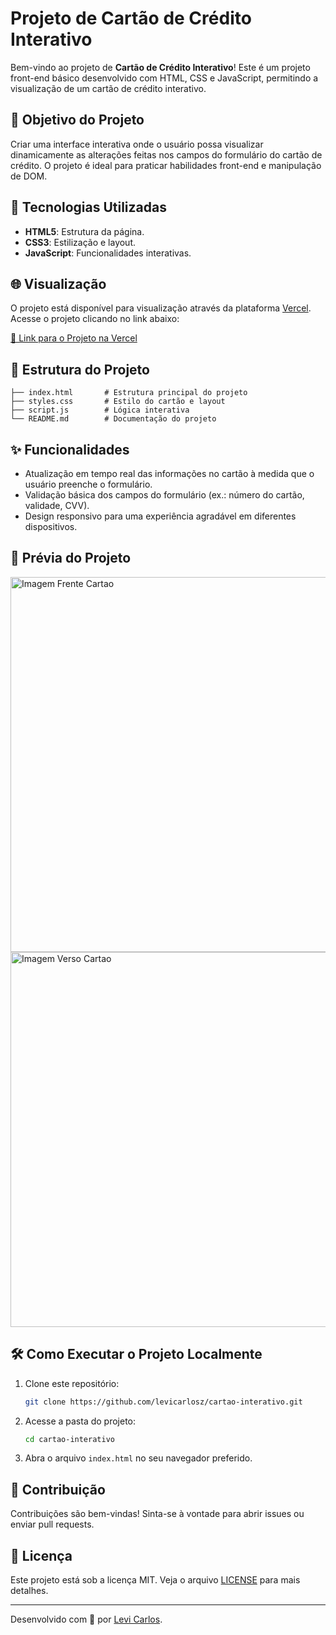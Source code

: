 # Projeto de Cartão de Crédito Interativo

Bem-vindo ao projeto de **Cartão de Crédito Interativo**! Este é um projeto front-end básico desenvolvido com HTML, CSS e JavaScript, permitindo a visualização de um cartão de crédito interativo.

## 🎯 Objetivo do Projeto

Criar uma interface interativa onde o usuário possa visualizar dinamicamente as alterações feitas nos campos do formulário do cartão de crédito. O projeto é ideal para praticar habilidades front-end e manipulação de DOM.

## 🚀 Tecnologias Utilizadas

- **HTML5**: Estrutura da página.
- **CSS3**: Estilização e layout.
- **JavaScript**: Funcionalidades interativas.

## 🌐 Visualização

O projeto está disponível para visualização através da plataforma [Vercel](https://vercel.com/). Acesse o projeto clicando no link abaixo:

[🔗 Link para o Projeto na Vercel](https://cartao-interativo-six.vercel.app/)

## 📂 Estrutura do Projeto

```
├── index.html       # Estrutura principal do projeto
├── styles.css       # Estilo do cartão e layout
├── script.js        # Lógica interativa
└── README.md        # Documentação do projeto
```

## ✨ Funcionalidades

- Atualização em tempo real das informações no cartão à medida que o usuário preenche o formulário.
- Validação básica dos campos do formulário (ex.: número do cartão, validade, CVV).
- Design responsivo para uma experiência agradável em diferentes dispositivos.

## 📸 Prévia do Projeto

<img src="https://github.com/user-attachments/assets/a4727817-d4c6-4380-88e7-c04a8405eac4" alt="Imagem Frente Cartao" width="600">
<img src="https://github.com/user-attachments/assets/946c1563-ef3f-4a9a-a5f0-ed8d24ebdd65" alt="Imagem Verso Cartao" width="600">

## 🛠️ Como Executar o Projeto Localmente

1. Clone este repositório:
   ```bash
   git clone https://github.com/levicarlosz/cartao-interativo.git
   ```

2. Acesse a pasta do projeto:
   ```bash
   cd cartao-interativo
   ```

3. Abra o arquivo `index.html` no seu navegador preferido.

## 🤝 Contribuição

Contribuições são bem-vindas! Sinta-se à vontade para abrir issues ou enviar pull requests.

## 📄 Licença

Este projeto está sob a licença MIT. Veja o arquivo [LICENSE](LICENSE) para mais detalhes.

---

Desenvolvido com 💙 por [Levi Carlos](https://github.com/levicarlosz).
